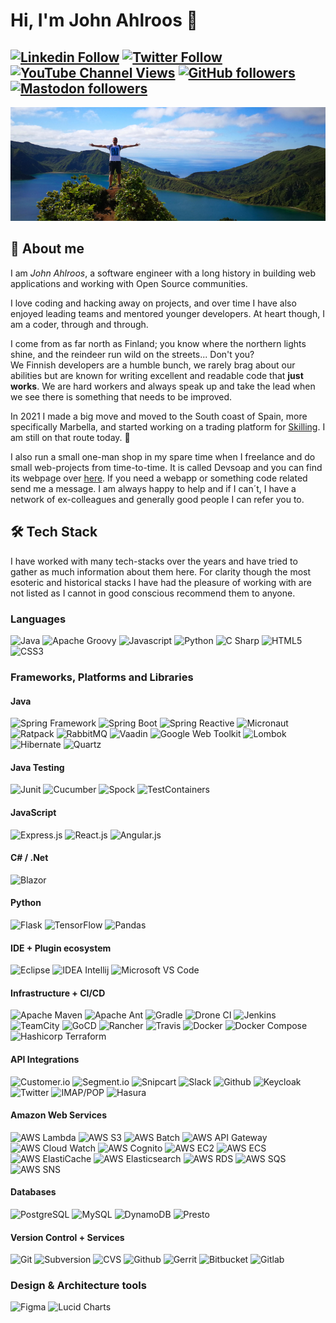 # Hi, I'm John Ahlroos 👋

[![Linkedin Follow](https://img.shields.io/badge/LinkedIn-15.5k-blue?style=social&logo=linkedin)](https://linkedin.com/john.ahlroos)
[![Twitter Follow](https://img.shields.io/twitter/follow/jatwitt?style=social)]()
[![YouTube Channel Views](https://img.shields.io/youtube/channel/views/UCCxxbd2Zf6Op9fThLPSZMGg?style=social)](https://twitter.com/jatwitt)
[![GitHub followers](https://img.shields.io/github/followers/johndevs?style=social)](https://https://github.com/johndevs) <a rel="me" href="https://social.ahlroos.me/@john">![Mastodon followers](https://img.shields.io/mastodon/follow/109329619852609648?domain=https%3A%2F%2Fsocial.ahlroos.me&style=social)</a>
---

![Header](/static/header.png)

## 💬 About me

I am *John Ahlroos*, a software engineer with a long history in building web applications and working with Open 
Source communities. 

I love coding and hacking away on projects, and over time I have also enjoyed leading teams and mentored younger 
developers. At heart though, I am a coder, through and through.

I come from as far north as Finland; you know where the northern lights shine, and the reindeer run wild on the 
streets... Don't you? <br/>
We Finnish developers are a humble bunch, we rarely brag about our abilities but are known for 
writing excellent and readable code that **just works**. We are hard workers and always speak up and 
take the lead when we see there is something that needs to be improved. 

In 2021 I made a big move and moved to the South coast of Spain, more specifically Marbella, and started working on a 
trading platform for [Skilling](https://skilling.com). I am still on that route today. 🌴

I also run a small one-man shop in my spare time when I freelance and do small web-projects from time-to-time. It is 
called Devsoap and you can find its webpage over [here](https://devsoap.com). If you need a webapp or something code 
related send me a message. I am always happy to help and if I can´t, I have a network of ex-colleagues and generally 
good people I can refer you to.

## 🛠 Tech Stack

I have worked with many tech-stacks over the years and have tried to gather as much information about them here. 
For clarity though the most esoteric and historical stacks I have had the pleasure of working with are not 
listed as I cannot in good conscious recommend them to anyone.

### Languages  

![Java](https://img.shields.io/badge/java-%236DB33F.svg?style=for-the-badge&logo=java&logoColor=white)
![Apache Groovy](https://img.shields.io/badge/apache_groovy-%23E34F26.svg?style=for-the-badge&logo=apache&logoColor=white)
![Javascript](https://img.shields.io/badge/javascript-%23E34F26.svg?style=for-the-badge&logo=javascript&logoColor=white)
![Python](https://img.shields.io/badge/python-%23323330.svg?style=for-the-badge&logo=python&logoColor=white)
![C Sharp](https://img.shields.io/badge/c_sharp-%23E34F26.svg?style=for-the-badge&logo=c&logoColor=white)
![HTML5](https://img.shields.io/badge/html5-%231572B6.svg?style=for-the-badge&logo=html5&logoColor=white)
![CSS3](https://img.shields.io/badge/css3-%231572B6.svg?style=for-the-badge&logo=css3&logoColor=white)

### Frameworks, Platforms and Libraries

#### Java
![Spring Framework](https://img.shields.io/badge/spring_framework-%23E34F26.svg?style=for-the-badge&logo=spring&logoColor=white)
![Spring Boot](https://img.shields.io/badge/spring_boot-%23323330.svg?style=for-the-badge&logo=spring&logoColor=white)
![Spring Reactive](https://img.shields.io/badge/spring_reactive-%23323330.svg?style=for-the-badge&logo=spring&logoColor=white)
![Micronaut](https://img.shields.io/badge/micronaut-%236DB33F.svg?style=for-the-badge&logo=micronaut&logoColor=white)
![Ratpack](https://img.shields.io/badge/ratpack-%231572B6.svg?style=for-the-badge&logo=ratpack&logoColor=white)
![RabbitMQ](https://img.shields.io/badge/rabbitmq-%231572B6.svg?style=for-the-badge&logo=rabbitmq&logoColor=white)
![Vaadin](https://img.shields.io/badge/vaadin-%23ED8B00.svg?style=for-the-badge&logo=vaadin&logoColor=white)
![Google Web Toolkit](https://img.shields.io/badge/google_web_toolkit-%231572B6.svg?style=for-the-badge&logo=google&logoColor=white)
![Lombok](https://img.shields.io/badge/lombok-%23ED8B00.svg?style=for-the-badge&logo=lombok&logoColor=white)
![Hibernate](https://img.shields.io/badge/hibernate-%23ED8B00.svg?style=for-the-badge&logo=hibernate&logoColor=white)
![Quartz](https://img.shields.io/badge/quartz-%23E34F26.svg?style=for-the-badge&logo=quartz&logoColor=white)

#### Java Testing
![Junit](https://img.shields.io/badge/junit-%23E34F26.svg?style=for-the-badge&logo=junit&logoColor=white)
![Cucumber](https://img.shields.io/badge/cucumber-%23323330.svg?style=for-the-badge&logo=cucumber&logoColor=white)
![Spock](https://img.shields.io/badge/spock-%231572B6.svg?style=for-the-badge&logo=spock&logoColor=white)
![TestContainers](https://img.shields.io/badge/testcontainers-%231572B6.svg?style=for-the-badge&logo=testcontainers&logoColor=white)

#### JavaScript
![Express.js](https://img.shields.io/badge/express.js-%23ED8B00.svg?style=for-the-badge&logo=express&logoColor=white)
![React.js](https://img.shields.io/badge/react.js-%23ED8B00.svg?style=for-the-badge&logo=react&logoColor=white)
![Angular.js](https://img.shields.io/badge/angular.js-%236DB33F.svg?style=for-the-badge&logo=angular&logoColor=white)

#### C# / .Net
![Blazor](https://img.shields.io/badge/blazor-%236DB33F.svg?style=for-the-badge&logo=blazor&logoColor=white)

#### Python
![Flask](https://img.shields.io/badge/flask-%23E34F26.svg?style=for-the-badge&logo=flask&logoColor=white)
![TensorFlow](https://img.shields.io/badge/tensorflow-%231572B6.svg?style=for-the-badge&logo=tensorflow&logoColor=white)
![Pandas](https://img.shields.io/badge/pandas-%236DB33F.svg?style=for-the-badge&logo=pandas&logoColor=white)

#### IDE + Plugin ecosystem
![Eclipse](https://img.shields.io/badge/eclipse-%23E34F26.svg?style=for-the-badge&logo=eclipse&logoColor=white)
![IDEA Intellij](https://img.shields.io/badge/idea_intellij-%23ED8B00.svg?style=for-the-badge&logo=idea&logoColor=white)
![Microsoft VS Code](https://img.shields.io/badge/microsoft_vs_code-%23E34F26.svg?style=for-the-badge&logo=microsoft&logoColor=white)

#### Infrastructure + CI/CD
![Apache Maven](https://img.shields.io/badge/apache_maven-%231572B6.svg?style=for-the-badge&logo=apache&logoColor=white)
![Apache Ant](https://img.shields.io/badge/apache_ant-%23323330.svg?style=for-the-badge&logo=apache&logoColor=white)
![Gradle](https://img.shields.io/badge/gradle-%236DB33F.svg?style=for-the-badge&logo=gradle&logoColor=white)
![Drone CI](https://img.shields.io/badge/drone_ci-%23323330.svg?style=for-the-badge&logo=drone&logoColor=white)
![Jenkins](https://img.shields.io/badge/jenkins-%23ED8B00.svg?style=for-the-badge&logo=jenkins&logoColor=white)
![TeamCity](https://img.shields.io/badge/teamcity-%23ED8B00.svg?style=for-the-badge&logo=teamcity&logoColor=white)
![GoCD](https://img.shields.io/badge/gocd-%23E34F26.svg?style=for-the-badge&logo=gocd&logoColor=white)
![Rancher](https://img.shields.io/badge/rancher-%231572B6.svg?style=for-the-badge&logo=rancher&logoColor=white)
![Travis](https://img.shields.io/badge/travis-%23ED8B00.svg?style=for-the-badge&logo=travis&logoColor=white)
![Docker](https://img.shields.io/badge/docker-%23ED8B00.svg?style=for-the-badge&logo=docker&logoColor=white)
![Docker Compose](https://img.shields.io/badge/docker_compose-%236DB33F.svg?style=for-the-badge&logo=docker&logoColor=white)
![Hashicorp Terraform](https://img.shields.io/badge/hashicorp_terraform-%23323330.svg?style=for-the-badge&logo=terraform&logoColor=white)

#### API Integrations
![Customer.io](https://img.shields.io/badge/customer.io-%23323330.svg?style=for-the-badge&logo=customer.io&logoColor=white)
![Segment.io](https://img.shields.io/badge/segment.io-%23ED8B00.svg?style=for-the-badge&logo=segment.io&logoColor=white)
![Snipcart](https://img.shields.io/badge/snipcart-%23E34F26.svg?style=for-the-badge&logo=snipcart&logoColor=white)
![Slack](https://img.shields.io/badge/slack-%23323330.svg?style=for-the-badge&logo=slack&logoColor=white)
![Github](https://img.shields.io/badge/github-%23E34F26.svg?style=for-the-badge&logo=github&logoColor=white)
![Keycloak](https://img.shields.io/badge/keycloak-%23ED8B00.svg?style=for-the-badge&logo=keycloak&logoColor=white)
![Twitter](https://img.shields.io/badge/twitter-%231572B6.svg?style=for-the-badge&logo=twitter&logoColor=white)
![IMAP/POP](https://img.shields.io/badge/imap/pop-%23ED8B00.svg?style=for-the-badge&logo=imap/pop&logoColor=white)
![Hasura](https://img.shields.io/badge/hasura-%23323330.svg?style=for-the-badge&logo=hasura&logoColor=white)

#### Amazon Web Services
![AWS Lambda](https://img.shields.io/badge/aws_lambda-%23E34F26.svg?style=for-the-badge&logo=amazon&logoColor=white)
![AWS S3](https://img.shields.io/badge/aws_s3-%23323330.svg?style=for-the-badge&logo=amazon&logoColor=white)
![AWS Batch](https://img.shields.io/badge/aws_batch-%23ED8B00.svg?style=for-the-badge&logo=amazon&logoColor=white)
![AWS API Gateway](https://img.shields.io/badge/aws_api_gateway-%23323330.svg?style=for-the-badge&logo=amazon&logoColor=white)
![AWS Cloud Watch](https://img.shields.io/badge/aws_cloud_watch-%23ED8B00.svg?style=for-the-badge&logo=amazon&logoColor=white)
![AWS Cognito](https://img.shields.io/badge/aws_cognito-%231572B6.svg?style=for-the-badge&logo=amazon&logoColor=white)
![AWS EC2](https://img.shields.io/badge/aws_ec2-%23323330.svg?style=for-the-badge&logo=amazon&logoColor=white)
![AWS ECS](https://img.shields.io/badge/aws_ecs-%231572B6.svg?style=for-the-badge&logo=amazon&logoColor=white)
![AWS ElastiCache](https://img.shields.io/badge/aws_elasticache-%236DB33F.svg?style=for-the-badge&logo=amazon&logoColor=white)
![AWS Elasticsearch](https://img.shields.io/badge/aws_elasticsearch-%231572B6.svg?style=for-the-badge&logo=amazon&logoColor=white)
![AWS RDS](https://img.shields.io/badge/aws_rds-%23E34F26.svg?style=for-the-badge&logo=amazon&logoColor=white)
![AWS SQS](https://img.shields.io/badge/aws_sqs-%23ED8B00.svg?style=for-the-badge&logo=amazon&logoColor=white)
![AWS SNS](https://img.shields.io/badge/aws_sns-%23323330.svg?style=for-the-badge&logo=amazon&logoColor=white)

#### Databases
![PostgreSQL](https://img.shields.io/badge/postgresql-%236DB33F.svg?style=for-the-badge&logo=postgresql&logoColor=white)
![MySQL](https://img.shields.io/badge/mysql-%236DB33F.svg?style=for-the-badge&logo=mysql&logoColor=white)
![DynamoDB](https://img.shields.io/badge/dynamodb-%23E34F26.svg?style=for-the-badge&logo=dynamodb&logoColor=white)
![Presto](https://img.shields.io/badge/presto-%23ED8B00.svg?style=for-the-badge&logo=presto&logoColor=white)

#### Version Control + Services
![Git](https://img.shields.io/badge/git-%23E34F26.svg?style=for-the-badge&logo=git&logoColor=white)
![Subversion](https://img.shields.io/badge/subversion-%236DB33F.svg?style=for-the-badge&logo=subversion&logoColor=white)
![CVS](https://img.shields.io/badge/cvs-%23323330.svg?style=for-the-badge&logo=cvs&logoColor=white)
![Github](https://img.shields.io/badge/github-%23E34F26.svg?style=for-the-badge&logo=github&logoColor=white)
![Gerrit](https://img.shields.io/badge/gerrit-%231572B6.svg?style=for-the-badge&logo=gerrit&logoColor=white)
![Bitbucket](https://img.shields.io/badge/bitbucket-%23E34F26.svg?style=for-the-badge&logo=bitbucket&logoColor=white)
![Gitlab](https://img.shields.io/badge/gitlab-%23ED8B00.svg?style=for-the-badge&logo=gitlab&logoColor=white)

### Design & Architecture tools
![Figma](https://img.shields.io/badge/figma-%23E34F26.svg?style=for-the-badge&logo=figma&logoColor=white)
![Lucid Charts](https://img.shields.io/badge/lucid_charts-%231572B6.svg?style=for-the-badge&logo=lucid&logoColor=white)
